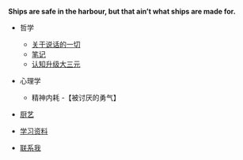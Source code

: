 <!-- My Motto -->
<!-- 这玩意是放首页上方横向的导航栏 -->

**Ships are safe in the harbour, but that ain’t what ships are made for.**

<!--  Powered by docsify/small -->

* 哲学
    - [关于说话的一切](https://qqlyk.duanshu.com/#/course/08987542d3424dfc8d0a7a634a70297e)
    - [笔记](/More/Philosophy/Talking.md)
    - [认知升级大三元](https://qqlyk.duanshu.com/#/course/ad068a968b104c99a34d0b9cc3859324)

* 心理学
    - 精神内耗
    -【被讨厌的勇气】

* [厨艺](/More/Culinary)
	
* [学习资料](/favorites.md)

* [联系我](/profile.md)

